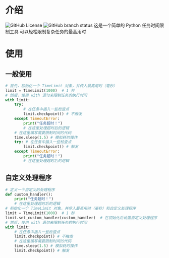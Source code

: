 # 介绍
![GitHub License](https://img.shields.io/github/license/LesBoys43/TimeLimitPro?style=plastic) ![GitHub branch status](https://img.shields.io/github/checks-status/LesBoys43/TimeLimitPro/master?style=plastic)
这是一个简单的 Python 任务时间限制工具 可以轻松限制复杂任务的最高用时
# 使用
## 一般使用
```python
# 首先，初始化一个 TimeLimit 对象，并传入最高用时（毫秒）
limit = TimeLimit(1000)  # 1 秒
# 然后，使用 with 语句来限制任务的执行时间
with limit:
    try:
        # 在任务中插入一些检查点
        limit.checkpoint() # 不触发
    except TimeoutError:
        print("任务超时！")
        # 在这里处理超时后的逻辑
    # 在这里编写需要限制时间的代码
    time.sleep(1.5) # 模拟耗时操作
    try: # 在任务中插入一些检查点
        limit.checkpoint() # 触发
    except TimeoutError:
        print("任务超时！")
        # 在这里处理超时后的逻辑
```
## 自定义处理程序
```python
# 定义一个自定义的处理程序
def custom_handler():
    print("任务超时！")
    # 在这里处理超时后的逻辑
# 初始化一个 TimeLimit 对象，并传入最高用时（毫秒）和自定义处理程序
limit = TimeLimit(1000)  # 1 秒
limit.set_custom_handler(custom_handler)  # 在初始化后设置自定义处理程序
# 然后，使用 with 语句来限制任务的执行时间
with limit:
    # 在任务中插入一些检查点
    limit.checkpoint() # 不触发
    # 在这里编写需要限制时间的代码
    time.sleep(1.5) # 模拟耗时操作
    limit.checkpoimt() # 触发
```
